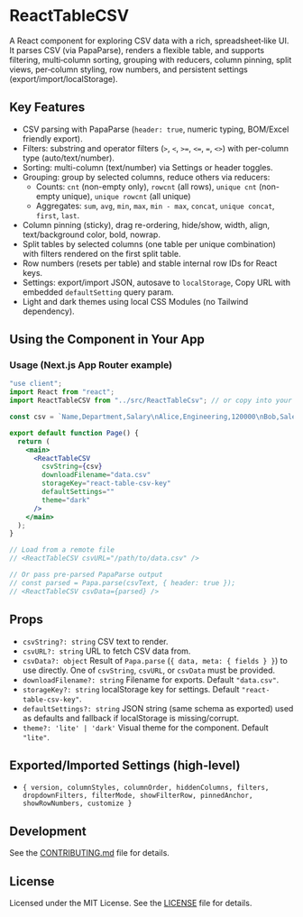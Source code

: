 # ReactTableCSV

A React component for exploring CSV data with a rich, spreadsheet‑like UI. It parses CSV (via PapaParse), renders a flexible table, and supports filtering, multi‑column sorting, grouping with reducers, column pinning, split views, per‑column styling, row numbers, and persistent settings (export/import/localStorage).

## Key Features
- CSV parsing with PapaParse (`header: true`, numeric typing, BOM/Excel friendly export).
- Filters: substring and operator filters (`>`, `<`, `>=`, `<=`, `=`, `<>`) with per-column type (auto/text/number).
- Sorting: multi-column (text/number) via Settings or header toggles.
- Grouping: group by selected columns, reduce others via reducers:
  - Counts: `cnt` (non-empty only), `rowcnt` (all rows), `unique cnt` (non-empty unique), `unique rowcnt` (all unique)
  - Aggregates: `sum`, `avg`, `min`, `max`, `min - max`, `concat`, `unique concat`, `first`, `last`.
- Column pinning (sticky), drag re-ordering, hide/show, width, align, text/background color, bold, nowrap.
- Split tables by selected columns (one table per unique combination) with filters rendered on the first split table.
- Row numbers (resets per table) and stable internal row IDs for React keys.
- Settings: export/import JSON, autosave to `localStorage`, Copy URL with embedded `defaultSetting` query param.
- Light and dark themes using local CSS Modules (no Tailwind dependency).

## Using the Component in Your App

### Usage (Next.js App Router example)
```jsx
"use client";
import React from "react";
import ReactTableCSV from "../src/ReactTableCsv"; // or copy into your app

const csv = `Name,Department,Salary\nAlice,Engineering,120000\nBob,Sales,90000`;

export default function Page() {
  return (
    <main>
      <ReactTableCSV
        csvString={csv}
        downloadFilename="data.csv"
        storageKey="react-table-csv-key"
        defaultSettings=""
        theme="dark"
      />
    </main>
  );
}

// Load from a remote file
// <ReactTableCSV csvURL="/path/to/data.csv" />

// Or pass pre-parsed PapaParse output
// const parsed = Papa.parse(csvText, { header: true });
// <ReactTableCSV csvData={parsed} />
```

## Props
- `csvString?: string` CSV text to render.
- `csvURL?: string` URL to fetch CSV data from.
- `csvData?: object` Result of `Papa.parse` (`{ data, meta: { fields } }`) to use directly.
  One of `csvString`, `csvURL`, or `csvData` must be provided.
- `downloadFilename?: string` Filename for exports. Default `"data.csv"`.
- `storageKey?: string` localStorage key for settings. Default `"react-table-csv-key"`.
- `defaultSettings?: string` JSON string (same schema as exported) used as defaults and fallback if localStorage is missing/corrupt.
- `theme?: 'lite' | 'dark'` Visual theme for the component. Default `"lite"`.

## Exported/Imported Settings (high‑level)
- `{ version, columnStyles, columnOrder, hiddenColumns, filters, dropdownFilters, filterMode, showFilterRow, pinnedAnchor, showRowNumbers, customize }`

## Development
See the [CONTRIBUTING.md](./CONTRIBUTING.md) file for details.

## License
Licensed under the MIT License. See the [LICENSE](./LICENSE) file for details.
